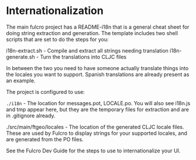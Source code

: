 # Internationalization

The main fulcro project has a README-i18n that is a general cheat sheet
for doing string extraction and generation. The template includes
two shell scripts that are set to do the steps for you:

i18n-extract.sh - Compile and extract all strings needing translation
i18n-generate.sh - Turn the translations into CLJC files

In between the two you need to have someone actually translate things
into the locales you want to support. Spanish translations are
already present as an example.

The project is configured to use:

`./i18n` - The location for messages.pot, LOCALE.po. You will also
see i18n.js and tmp appear here, but they are the temporary files
for extraction and are in .gitignore already.

./src/main/ftgeo/locales - The location of the generated
CLJC locale files. These are used by Fulcro to display strings for
your supported locales, and are generated from the PO files.

See the Fulcro Dev Guide for the steps to use to internationalize your
UI.